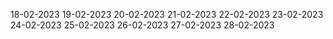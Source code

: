 18-02-2023
19-02-2023
20-02-2023
21-02-2023
22-02-2023
23-02-2023
24-02-2023
25-02-2023
26-02-2023
27-02-2023
28-02-2023